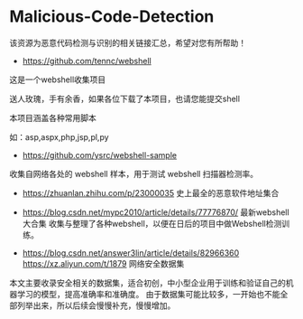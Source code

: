 # Malicious-Code-Detection
该资源为恶意代码检测与识别的相关链接汇总，希望对您有所帮助！


- https://github.com/tennc/webshell

这是一个webshell收集项目

送人玫瑰，手有余香，如果各位下载了本项目，也请您能提交shell

本项目涵盖各种常用脚本

如：asp,aspx,php,jsp,pl,py


- https://github.com/ysrc/webshell-sample

收集自网络各处的 webshell 样本，用于测试 webshell 扫描器检测率。


- https://zhuanlan.zhihu.com/p/23000035
史上最全的恶意软件地址集合


- https://blog.csdn.net/mypc2010/article/details/77776870/
最新webshell大合集
收集与整理了各种webshell，以便在日后的项目中做Webshell检测训练。



- https://blog.csdn.net/answer3lin/article/details/82966360
https://xz.aliyun.com/t/1879
网络安全数据集

本文主要收录安全相关的数据集，适合初创，中小型企业用于训练和验证自己的机器学习的模型，提高准确率和准确度。
由于数据集可能比较多，一开始也不能全部列举出来，所以后续会慢慢补充，慢慢增加。



